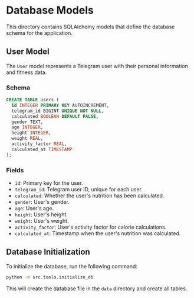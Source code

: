 # Database Models

This directory contains SQLAlchemy models that define the database schema for the application.

## User Model

The `User` model represents a Telegram user with their personal information and fitness data.

### Schema

```sql
CREATE TABLE users (
  id INTEGER PRIMARY KEY AUTOINCREMENT,
  telegram_id BIGINT UNIQUE NOT NULL,
  calculated BOOLEAN DEFAULT FALSE,
  gender TEXT,
  age INTEGER,
  height INTEGER,
  weight REAL,
  activity_factor REAL,
  calculated_at TIMESTAMP
);
```

### Fields

- `id`: Primary key for the user.
- `telegram_id`: Telegram user ID, unique for each user.
- `calculated`: Whether the user's nutrition has been calculated.
- `gender`: User's gender.
- `age`: User's age.
- `height`: User's height.
- `weight`: User's weight.
- `activity_factor`: User's activity factor for calorie calculations.
- `calculated_at`: Timestamp when the user's nutrition was calculated.

## Database Initialization

To initialize the database, run the following command:

```bash
python -m src.tools.initialize_db
```

This will create the database file in the `data` directory and create all tables.
